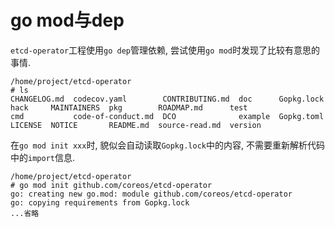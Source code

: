 # go mod与dep

`etcd-operator`工程使用`go dep`管理依赖, 尝试使用`go mod`时发现了比较有意思的事情.

```console
/home/project/etcd-operator
# ls
CHANGELOG.md  codecov.yaml        CONTRIBUTING.md  doc      Gopkg.lock  hack     MAINTAINERS  pkg        ROADMAP.md      test
cmd           code-of-conduct.md  DCO              example  Gopkg.toml  LICENSE  NOTICE       README.md  source-read.md  version
```

在`go mod init xxx`时, 貌似会自动读取`Gopkg.lock`中的内容, 不需要重新解析代码中的`import`信息.

```
/home/project/etcd-operator
# go mod init github.com/coreos/etcd-operator
go: creating new go.mod: module github.com/coreos/etcd-operator
go: copying requirements from Gopkg.lock
...省略
```
